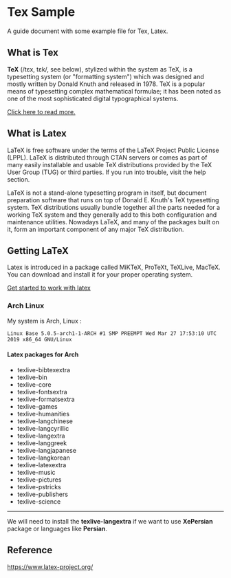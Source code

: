# Tex Sample
A guide document with some example file for Tex, Latex.

## What is Tex

**TeX** (/tɛx, tɛk/, see below), stylized within the system as TeX, is a typesetting system (or "formatting system") which was designed and mostly written by Donald Knuth and released in 1978.
TeX is a popular means of typesetting complex mathematical formulae; it has been noted as one of the most sophisticated digital typographical systems. 

[Click here to read more.](https://en.wikipedia.org/wiki/TeX)


## What is Latex

LaTeX is free software under the terms of the LaTeX Project Public License (LPPL). LaTeX is distributed through CTAN servers or comes as part of many easily installable and usable TeX distributions provided by the TeX User Group (TUG) or third parties. If you run into trouble, visit the help section.

LaTeX is not a stand-alone typesetting program in itself, but document preparation software that runs on top of Donald E. Knuth's TeX typesetting system. TeX distributions usually bundle together all the parts needed for a working TeX system and they generally add to this both configuration and maintenance utilities. Nowadays LaTeX, and many of the packages built on it, form an important component of any major TeX distribution.

## Getting LaTeX

Latex is introduced in a package called MiKTeX, ProTeXt, TeXLive, MacTeX.
You can download and install it for your proper operating system.

[Get started to work with latex](https://www.latex-project.org/get/)

### Arch Linux

My system is Arch, Linux :
```
Linux Base 5.0.5-arch1-1-ARCH #1 SMP PREEMPT Wed Mar 27 17:53:10 UTC 2019 x86_64 GNU/Linux
```

#### Latex packages for Arch

- texlive-bibtexextra
- texlive-bin
- texlive-core
- texlive-fontsextra
- texlive-formatsextra
- texlive-games
- texlive-humanities
- texlive-langchinese
- texlive-langcyrillic
- texlive-langextra
- texlive-langgreek
- texlive-langjapanese
- texlive-langkorean
- texlive-latexextra
- texlive-music
- texlive-pictures
- texlive-pstricks
- texlive-publishers
- texlive-science

-----------

We will need to install the **texlive-langextra** if we want to use **XePersian** package or languages like **Persian**.

## Reference

https://www.latex-project.org/
